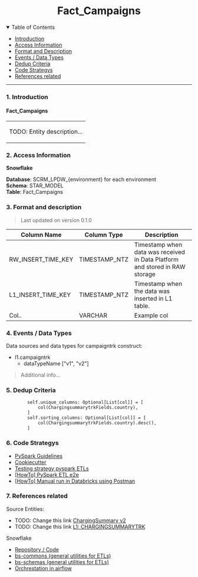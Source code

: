 <h1 align="center">
    Fact_Campaigns
</h1>



<details open="open">
<summary>Table of Contents</summary>

- [Introduction](#1-introduction)
- [Access Information](#2-access-information)
- [Format and Description](#3-format-and-description)
- [Events / Data Types](#4-events--data-types)
- [Dedup Criteria](#5-dedup-criteria)
- [Code Strategys](#6-code-strategys)
- [References related](#7-references-related)


</details>

---

### 1. Introduction

#### Fact_Campaigns
<table>
<tr>
<td>

TODO: Entity description...

</td>
</tr>
</table>

### 2. Access Information

**Snowflake**

**Database**: SCRM_LPDW_{environment} for each environment <br>
**Schema**: STAR_MODEL <br>
**Table**: Fact_Campaigns

### 3. Format and description


> Last updated on version 0.1.0

| Column Name        | Column Type   | Description                                                                 |
|--------------------|---------------|-----------------------------------------------------------------------------|
| RW_INSERT_TIME_KEY | TIMESTAMP_NTZ | Timestamp when data was received in Data Platform and stored in RAW storage |
| L1_INSERT_TIME_KEY | TIMESTAMP_NTZ | Timestamp when the data was inserted in L1 table.                           |
| Col..              | VARCHAR       | Example col                                                                 |

### 4. Events / Data Types

Data sources and data types for campaigntrk construct:
- l1.campaigntrk
  - dataTypeName ["v1", "v2"]
> Additional info...

### 5. Dedup Criteria

```
        self.unique_columns: Optional[List[col]] = [
            col(ChargingsummarytrkFields.country),
        ]
        self.sorting_columns: Optional[List[col]] = [
            col(ChargingsummarytrkFields.country).desc(),
        ]
```
### 6. Code Strategys

- [PySpark Guidelines](https://confluence.schwarz/x/LIkyFQ)
- [Cookiecutter](https://github.com/cookiecutter/cookiecutter)
- [Testing strategy pyspark ETLs](https://confluence.schwarz/x/1zmqFg)
- [[HowTo] PySpark ETL e2e](https://confluence.schwarz/x/e4g7Fg)
- [[HowTo] Manual run in Databricks using Postman](https://confluence.schwarz/x/mQ1lFg)

### 7. References related

Source Entities:
- TODO: Change this link [ChargingSummary v2](https://confluence.schwarz/x/JasaEwÇ)
- TODO: Change this link [L1: CHARGINGSUMMARYTRK](https://confluence.schwarz/x/hW4YEw)

Snowflake

- [Repository / Code](https://dev.azure.com/lcrm4/Lidl.BS/_git/bs-lpdw-Fact-Campaigns)
- [bs-commons (general utilities for ETLs)](https://dev.azure.com/lcrm4/Lidl.BS/_git/bs-commons)
- [bs-schemas (general utilities for ETLs)](https://dev.azure.com/lcrm4/Lidl.BS/_git/bs-schemas)
- [Orchrestation in airflow](https://dev.azure.com/lcrm4/Lidl.BS/_git/bs-airflow-dbt)

